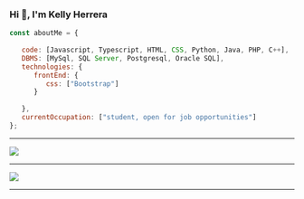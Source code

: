 ### Hi 👋, I'm Kelly Herrera

<!--
**Kelly901/Kelly901** is a ✨ _special_ ✨ repository because its `README.md` (this file) appears on your GitHub profile.

      
Here are some ideas to get you started:

- 🔭 I’m currently working on ...
- 🌱 I’m currently learning ...
- 👯 I’m looking to collaborate on ...
- 🤔 I’m looking for help with ...
- 💬 Ask me about ...
- 📫 How to reach me: ...
- 😄 Pronouns: ...
- ⚡ Fun fact: ...
-->
```javascript
const aboutMe = {
 
   code: [Javascript, Typescript, HTML, CSS, Python, Java, PHP, C++],
   DBMS: [MySql, SQL Server, Postgresql, Oracle SQL],
   technologies: {
      frontEnd: {
         css: ["Bootstrap"]
      }
     
   },
   currentOccupation: ["student, open for job opportunities"]
};
```



***

<a href="https://github.com/Kelly901">
  <img src="https://github-readme-stats.vercel.app/api?username=Kelly901&show_icons=true&hide_border=true" />
</a>

---

<a href="https://github.com/Kelly901">
  <img src="https://github-readme-stats.vercel.app/api/top-langs/?username=Kelly901&layout=compact" />
</a>


-----
